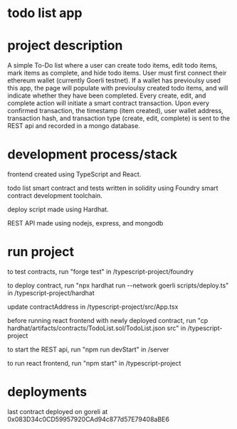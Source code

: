 # todo list app

# project description
A simple To-Do list where a user can create todo items, edit todo items, mark items as complete, and hide todo items. User must first connect their ethereum wallet (currently Goerli testnet). If a wallet has previoulsy used this app, the page will populate with previoulsy created todo items, and will indicate whether they have been completed. Every create, edit, and complete action will initiate a smart contract transaction. Upon every confirmed transaction, the timestamp (item created), user wallet address, transaction hash, and transaction type (create, edit, complete) is sent to the REST api and recorded in a mongo database.

# development process/stack
frontend created using TypeScript and React.

todo list smart contract and tests written in solidity using Foundry smart contract development toolchain.

deploy script made using Hardhat.

REST API made using nodejs, express, and mongodb

# run project
to test contracts, run "forge test" in /typescript-project/foundry

to deploy contract, run "npx hardhat run --network goerli scripts/deploy.ts" in /typescript-project/hardhat

update contractAddress in /typescript-project/src/App.tsx

before running react frontend with newly deployed contract, run "cp hardhat/artifacts/contracts/TodoList.sol/TodoList.json src" in /typescript-project

to start the REST api, run "npm run devStart" in /server

to run react frontend, run "npm start" in /typescript-project

# deployments
last contract deployed on goreli at 0x083D34c0CD59957920CAd94c877d57E79408aBE6


